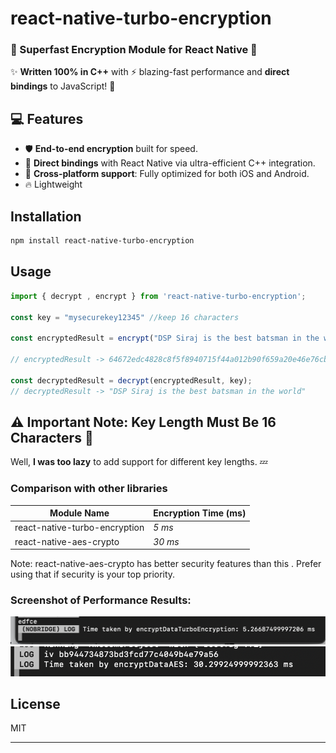 # react-native-turbo-encryption
### 🚀 Superfast Encryption Module for React Native 🔐

✨ **Written 100% in C++** with ⚡ blazing-fast performance and **direct bindings** to JavaScript! 🚀  
  

## 💻 Features
- 🛡️ **End-to-end encryption** built for speed.  
- 🔗 **Direct bindings** with React Native via ultra-efficient C++ integration.  
- 📱 **Cross-platform support**: Fully optimized for both iOS and Android.  
- 🔥 Lightweight

## Installation

```sh
npm install react-native-turbo-encryption
```

## Usage


```js
import { decrypt , encrypt } from 'react-native-turbo-encryption';

const key = "mysecurekey12345" //keep 16 characters

const encryptedResult = encrypt("DSP Siraj is the best batsman in the world", key);

// encryptedResult -> 64672edc4828c8f5f8940715f44a012b90f659a20e46e76cb9731348ea6ff408b60198054da3e49ba3d566634fa122e6

const decryptedResult = decrypt(encryptedResult, key);
// decryptedResult -> "DSP Siraj is the best batsman in the world"
```
## ⚠️ Important Note: Key Length Must Be 16 Characters 🔑
Well, **I was too lazy** to add support for different key lengths. 💤


### Comparison with other libraries

| **Module Name**          | **Encryption Time (ms)** | 
|-------------------------- |-------------------------|
| react-native-turbo-encryption | *5 ms*                  |
| react-native-aes-crypto            | *30 ms*                  | 


Note: react-native-aes-crypto has better security features than this . Prefer using that if security is your top priority.

### Screenshot of Performance Results:
![Performance Comparison Turbo](./assets/turbo.png)
![Performance Comparison](./assets/aes.png)

## License

MIT

---

